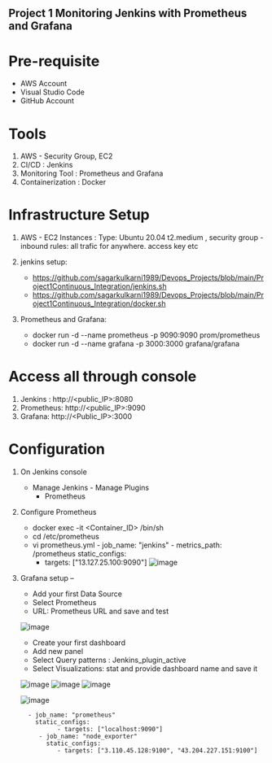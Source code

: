 ## Project 1 Monitoring Jenkins with Prometheus and Grafana


# Pre-requisite #
* AWS Account
* Visual Studio Code
* GitHub Account

# Tools
1. AWS - Security Group, EC2
2. CI/CD : Jenkins 
3. Monitoring Tool : Prometheus and Grafana
4. Containerization : Docker 

# Infrastructure  Setup 
1. AWS - EC2 Instances : Type: Ubuntu 20.04  t2.medium , security group - inbound rules: all trafic for anywhere.  access key etc
2. jenkins setup: 
      * https://github.com/sagarkulkarni1989/Devops_Projects/blob/main/Project1Continuous_Integration/jenkins.sh
      * https://github.com/sagarkulkarni1989/Devops_Projects/blob/main/Project1Continuous_Integration/docker.sh
 
	  
3. Prometheus and Grafana: 
	 * docker run -d --name prometheus -p 9090:9090 prom/prometheus
	 * docker run -d --name grafana -p 3000:3000 grafana/grafana


# Access all through console 
1. Jenkins : http://<public_IP>:8080
2. Prometheus: http://<public_IP>:9090
3. Grafana: http://<Public_IP>:3000

# Configuration #
1. On Jenkins console
    - Manage Jenkins - Manage Plugins
    	- Prometheus

2. Configure Prometheus
	- docker exec -it <Container_ID> /bin/sh
	- cd /etc/prometheus
	- vi prometheus.yml
			  - job_name: "jenkins"
    		  - metrics_path: /prometheus
    static_configs:
      - targets: ["13.127.25.100:9090"]
      ![image](https://user-images.githubusercontent.com/46215433/221115509-a9b07705-811b-4d19-83cd-b166edb5792f.png)

5. Grafana setup – 
	- Add your first Data Source
	- Select Prometheus
	- URL: Prometheus URL and save and test
	
	![image](https://user-images.githubusercontent.com/46215433/221116310-89c12129-6f7d-4e95-8169-e07454ed6e87.png)
	
	- Create your first dashboard
	- Add new panel
	- Select Query patterns : Jenkins_plugin_active
	- Select Visualizations: stat  and provide dashboard name and save it
	
	![image](https://user-images.githubusercontent.com/46215433/221117162-65eb0ea4-291c-4bb1-a5d6-a70cffb546ec.png)
	![image](https://user-images.githubusercontent.com/46215433/221117227-5dadb4b6-4b47-4eb7-a390-1a7fed7e1565.png)
	![image](https://user-images.githubusercontent.com/46215433/221117426-984689dc-760a-4cce-a01f-07be1fca425f.png)
	
	![image](https://user-images.githubusercontent.com/46215433/221153371-e25c8ea5-490c-40c7-8331-206383d63528.png)

	```
	  - job_name: "prometheus"
   	    static_configs:
              - targets: ["localhost:9090"]
         - job_name: "node_exporter"
           static_configs:
              - targets: ["3.110.45.128:9100", "43.204.227.151:9100"]

	```
	
	





	



